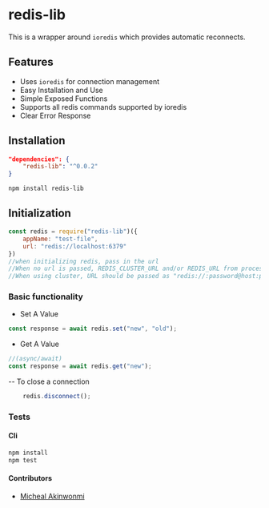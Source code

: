 redis-lib 
===========
This is a wrapper around `ioredis` which provides automatic reconnects.

## Features
- Uses `ioredis` for connection management
- Easy Installation and Use
- Simple Exposed Functions
- Supports all redis commands supported by ioredis
- Clear Error Response

## Installation
```json
"dependencies": {
    "redis-lib": "^0.0.2"
}
```
```npm install redis-lib```

## Initialization
```javascript
const redis = require("redis-lib")({
    appName: "test-file",
    url: "redis://localhost:6379"
})
//when initializing redis, pass in the url
//When no url is passed, REDIS_CLUSTER_URL and/or REDIS_URL from process.env is used
//When using cluster, URL should be passed as "redis://:password@host:port-1,redis://:password@host:port-2,redis://:password@host:port-3"

```


### Basic functionality
- Set A Value
```javascript
const response = await redis.set("new", "old");
```
- Get A Value
```javascript
//(async/await)
const response = await redis.get("new");
```
-- To close a connection
```javascript
    redis.disconnect();
```


### Tests
#### Cli
```bash
npm install
npm test
```

#### Contributors
- [Micheal Akinwonmi](https://github.com/blackhades)
